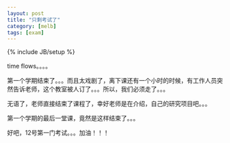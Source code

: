 ```yaml
---
layout: post
title: "只剩考试了"
category: [melb]
tags: [exam]
---
```

{% include JB/setup %}

time flows。。。。

第一个学期结束了。。。而且太戏剧了，离下课还有一个小时的时候，有工作人员突然告诉老师，这个教室被人订了。。。所以，我们必须走了。。。

无语了，老师直接结束了课程了，幸好老师是在介绍，自己的研究项目吧。。。

第一个学期的最后一堂课，竟然是这样结束了。。。

好吧，12号第一门考试。。。加油！！！